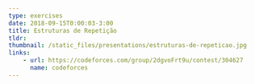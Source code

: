 ```yaml
---
type: exercises
date: 2018-09-15T0:00:03-3:00
title: Estruturas de Repetição
tldr: 
thumbnail: /static_files/presentations/estruturas-de-repeticao.jpg
links: 
    - url: https://codeforces.com/group/2dgvoFrt9u/contest/304627
      name: codeforces
---
```

